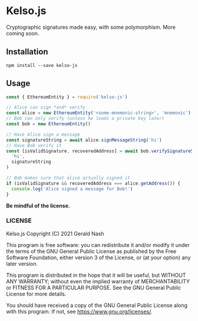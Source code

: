 # Kelso.js

Cryptographic signatures made easy, with some polymorphism. More coming soon.

## Installation

```
npm install --save kelso-js
```

## Usage

```javascript
const { EthereumEntity } = require('kelso-js')

// Alice can sign *and* verify
const alice = new EthereumEntity('<some-mnemonic-string>', 'mnemonic')
// Bob can only verify (unless he loads a private key later)
const bob = new EthereumEntity()

// Have Alice sign a message
const signatureString = await alice.signMessageString('hi')
// Have Bob verify it
const [isValidSignature, recoveredAddress] = await bob.verifySignatureString(
  'hi',
  signatureString
)

// Bob makes sure that alice actually signed it
if (isValidSignature && recoveredAddress === alice.getAddress()) {
  console.log('Alice signed a message for Bob!')
}
```

**Be mindful of the license.**

### LICENSE

Kelso.js
Copyright (C) 2021 Gerald Nash

This program is free software: you can redistribute it and/or modify it under the terms of the GNU General Public License as published by the Free Software Foundation, either version 3 of the License, or (at your option) any later version.

This program is distributed in the hope that it will be useful, but WITHOUT ANY WARRANTY; without even the implied warranty of MERCHANTABILITY or FITNESS FOR A PARTICULAR PURPOSE. See the GNU General Public License for more details.

You should have received a copy of the GNU General Public License along with this program. If not, see <https://www.gnu.org/licenses/>.
